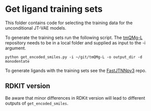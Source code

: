 # Get ligand training sets

This folder contains code for selecting the training data for the unconditional JT-VAE models.

To generate the training sets run the following script. The [tmQMg-L](https://github.com/hkneiding/tmQMg-L) repository needs to be in a local folder and supplied as input to the -i argument.

```
python get_encoded_smiles.py -i ~/git/tmQMg-L -o output_dir -d monodentate
```

To generate ligands with the training sets see the [FastJTNNpy3](https://github.com/Strandgaard96/FastJTNNpy3) repo.

## RDKIT version

Be aware that minor differences in RDKit version will lead to different outputs of `get_encoded_smiles`.
